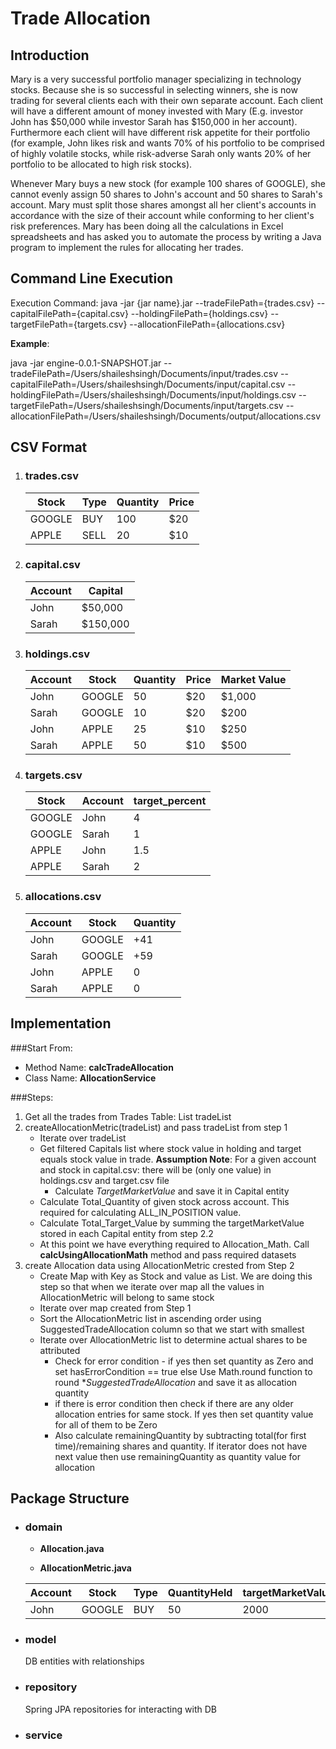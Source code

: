 # Trade Allocation

## Introduction
Mary is a very successful portfolio manager specializing in technology stocks. Because she is so successful in selecting winners, she is now trading for several clients each with their own separate account. Each client will have a different amount of money invested with Mary (E.g. investor John has $50,000 while investor Sarah has $150,000 in her account). Furthermore each client will have different risk appetite for their portfolio (for example, John likes risk and wants 70% of his portfolio to be comprised of highly volatile stocks, while risk-adverse Sarah only wants 20% of her portfolio to be allocated to high risk stocks).

Whenever Mary buys a new stock (for example 100 shares of GOOGLE), she cannot evenly assign 50 shares to John's account and 50 shares to Sarah's account. Mary must split those shares amongst all her client's accounts in accordance with the size of their account while conforming to her client's risk preferences. Mary has been doing all the calculations in Excel spreadsheets and has asked you to automate the process by writing a Java program to implement the rules for allocating her trades.

## Command Line Execution
Execution Command: java -jar {jar name}.jar --tradeFilePath={trades.csv} --capitalFilePath={capital.csv} --holdingFilePath={holdings.csv} --targetFilePath={targets.csv} --allocationFilePath={allocations.csv}

**Example**:

java -jar engine-0.0.1-SNAPSHOT.jar --tradeFilePath=/Users/shaileshsingh/Documents/input/trades.csv --capitalFilePath=/Users/shaileshsingh/Documents/input/capital.csv --holdingFilePath=/Users/shaileshsingh/Documents/input/holdings.csv --targetFilePath=/Users/shaileshsingh/Documents/input/targets.csv --allocationFilePath=/Users/shaileshsingh/Documents/output/allocations.csv

## CSV Format
1. ### trades.csv
   | Stock | Type | Quantity | Price |
   |------|---------|--------|-------|
   | GOOGLE | BUY | 100 | $20 |
   | APPLE | SELL | 20 | $10 |
2. ### capital.csv
   | Account | Capital |
   |---------|---------|
   | John | $50,000 |
   | Sarah | $150,000 |
3. ### holdings.csv
   | Account | Stock | Quantity | Price | Market Value |
   |---------|-------|----------|-------|--------------|
   | John | GOOGLE | 50 | $20 | $1,000 |
   | Sarah | GOOGLE | 10 | $20 | $200 |
   | John | APPLE | 25 | $10 | $250 |
   | Sarah | APPLE | 50 | $10 | $500 |
4. ### targets.csv
   | Stock | Account | target_percent |
   |------|---------|--------|
   | GOOGLE | John | 4 |
   | GOOGLE | Sarah | 1 |
   | APPLE | John | 1.5 |
   | APPLE | Sarah | 2 |
5. ### allocations.csv
   | Account | Stock | Quantity |
   |---------|-------|-----|
   | John | GOOGLE |  +41 |
   | Sarah | GOOGLE |  +59 |
   | John | APPLE |  0 |
   | Sarah | APPLE |  0 |



## Implementation

###Start From:
* Method Name: **calcTradeAllocation**
* Class Name: **AllocationService**

###Steps:
1. Get all the trades from Trades Table: List<Trade> tradeList
2. createAllocationMetric(tradeList) and pass tradeList from step 1 
    - Iterate over tradeList
    - Get filtered Capitals list where stock value in holding and target equals stock value in trade.
      **Assumption Note**: For a given account and stock in capital.csv: there will be (only one value) in holdings.csv and target.csv file 
        - Calculate *TargetMarketValue* and save it in Capital entity
    - Calculate Total_Quantity of given stock across account. This required for calculating ALL_IN_POSITION value.
    - Calculate Total_Target_Value by summing the targetMarketValue stored in each Capital entity from step 2.2
    - At this point we have everything required to Allocation_Math. Call **calcUsingAllocationMath** method and pass required datasets
3. create Allocation data using AllocationMetric crested from Step 2
   - Create Map with Key as Stock and value as List<AllocationMetric>. We are doing this step so that when we iterate over map all the values in AllocationMetric will belong to same stock
   - Iterate over map created from Step 1
   - Sort the AllocationMetric list in ascending order using SuggestedTradeAllocation column so that we start with smallest
   - Iterate over AllocationMetric list to determine actual shares to be attributed
      - Check for error condition - if yes then set quantity as Zero and set hasErrorCondition == true else Use Math.round function to round **SuggestedTradeAllocation* and save it as allocation quantity
      - if there is error condition then check if there are any older allocation entries for same stock. If yes then set quantity value for all of them to be Zero
      - Also calculate remainingQuantity by subtracting total(for first time)/remaining shares and quantity. If iterator does not have next value then use remainingQuantity as quantity value for allocation
    

## Package Structure
- ### domain
    - **Allocation.java**
    
    - **AllocationMetric.java**
      
    | Account | Stock | Type | QuantityHeld | targetMarketValue | maxShares | allInPosition | suggestedFinalPosition | suggestedTradeAllocation|
    |---------|-------|------|--------------|-------------------|-----------|---------------|------------------------|-------------------------|
    | John | GOOGLE | BUY | 50 | 2000 | 100 | 160 | 91.43 | 41.43 |

- ### model 
    DB entities with relationships
- ### repository 
    Spring JPA repositories for interacting with DB
- ### service

   


